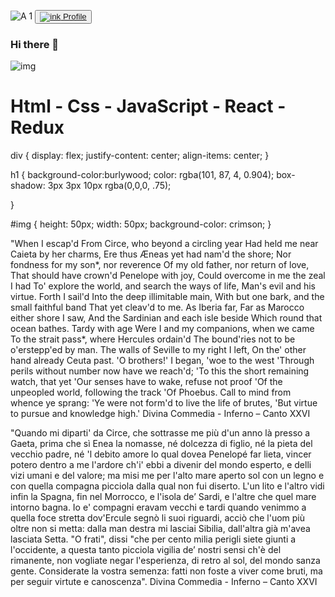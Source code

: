 ![A 1](https://user-images.githubusercontent.com/95488234/178058828-eb126c10-3ec5-4670-9e3f-7bd065a6ca60.png)
<button>
<a href="https://www.linkedin.com/in/mauro-cocciolo" target="_blank"/>![ink](https://user-images.githubusercontent.com/95488234/177068790-c1c0ab81-9c62-4e98-9b9f-53e2637e8735.png)
Profile</a> 
</button> 

### Hi there 👋
<!DOCTYPE html>
<html lang="en">
<head>
    <meta charset="UTF-8">
    <meta http-equiv="X-UA-Compatible" content="IE=edge">
    <meta name="viewport" content="width=device-width, initial-scale=1.0">
    <link rel="stylesheet" href="./index.css">
    <title>Document</title>
</head>
<body>
    <div>
        <img id="img" src="./hombres-trabajando-interesar.jpg" alt="img"/>
        <h1>Html - Css - JavaScript - React - Redux</h1>
    </div>
   
</body>
</html>

div {
    display: flex;
    justify-content: center;
    align-items: center;
}

h1 {
    background-color:burlywood;
    color: rgba(101, 87, 4, 0.904);
    box-shadow: 3px 3px 10px  rgba(0,0,0, .75);

}

#img {
    height: 50px;
    width: 50px;
    background-color: crimson;
}


"When I escap'd
From Circe, who beyond a circling year
Had held me near Caieta by her charms,
Ere thus Æneas yet had nam'd the shore;
Nor fondness for my son*, nor reverence
Of my old father, nor return of love,
That should have crown'd Penelope with joy,
Could overcome in me the zeal I had
To' explore the world, and search the ways of life,
Man's evil and his virtue. Forth I sail'd
Into the deep illimitable main,
With but one bark, and the small faithful band
That yet cleav'd to me. As Iberia far,
Far as Marocco either shore I saw,
And the Sardinian and each isle beside
Which round that ocean bathes. Tardy with age
Were I and my companions, when we came
To the strait pass*, where Hercules ordain'd
The bound'ries not to be o'erstepp'ed by man.
The walls of Seville to my right I left,
On the' other hand already Ceuta past.
'O brothers!' I began, 'woe to the west
'Through perils without number now have we reach'd;
'To this the short remaining watch, that yet
'Our senses have to wake, refuse not proof
'Of the unpeopled world, following the track
'Of Phoebus. Call to mind from whence ye sprang:
'Ye were not form'd to live the life of brutes,
'But virtue to pursue and knowledge high.'
Divina Commedia - Inferno – Canto XXVI

"Quando mi diparti' da Circe, che sottrasse me più d'un anno là presso a Gaeta, prima che sì Enea la nomasse, né dolcezza di figlio, né la pieta del vecchio padre, né 'l debito amore lo qual dovea Penelopé far lieta, vincer potero dentro a me l'ardore ch'i' ebbi a divenir del mondo esperto, e delli vizi umani e del valore; ma misi me per l'alto mare aperto sol con un legno e con quella compagna picciola dalla qual non fui diserto. L'un lito e l'altro vidi infin la Spagna, fin nel Morrocco, e l'isola de’ Sardi, e l'altre che quel mare intorno bagna. Io e' compagni eravam vecchi e tardi quando venimmo a quella foce stretta dov'Ercule segnò li suoi riguardi, acciò che l'uom più oltre non si metta: dalla man destra mi lasciai Sibilia, dall'altra già m'avea lasciata Setta. "O frati", dissi "che per cento milia perigli siete giunti a l'occidente, a questa tanto picciola vigilia de’ nostri sensi ch'è del rimanente, non vogliate negar l'esperienza, di retro al sol, del mondo sanza gente. Considerate la vostra semenza: fatti non foste a viver come bruti, ma per seguir virtute e canoscenza".
Divina Commedia - Inferno – Canto XXVI


<!--
**Mauro-Cocciolo/Mauro-Cocciolo** is a ✨ _special_ ✨ repository because its `README.md` (this file) appears on your GitHub profile.

Here are some ideas to get you started:

- 🔭 I’m currently working on ...
- 🌱 I’m currently learning ...
- 👯 I’m looking to collaborate on ...
- 🤔 I’m looking for help with ...
- 💬 Ask me about ...
- 📫 How to reach me: ...
- 😄 Pronouns: ...
- ⚡ Fun fact: ...
-->
